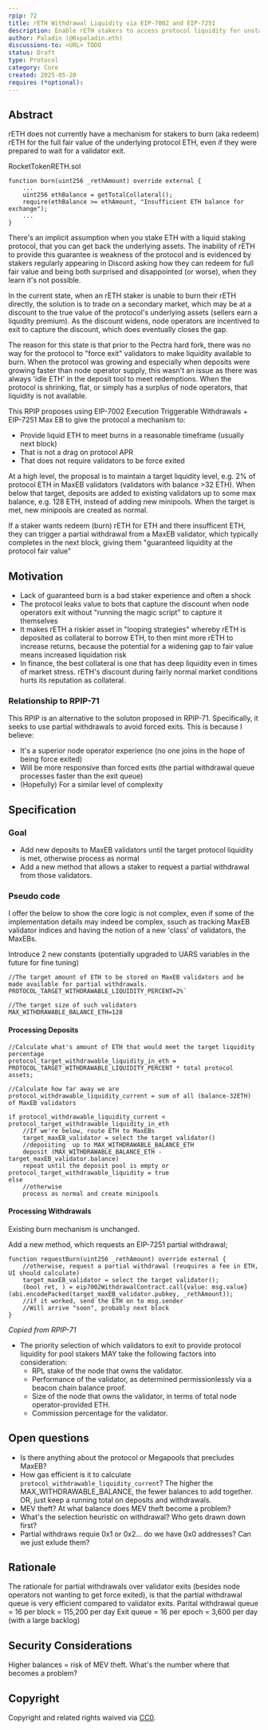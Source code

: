 ```yaml
---
rpip: 72
title: rETH Withdrawal Liquidity via EIP-7002 and EIP-7251
description: Enable rETH stakers to access protocol liquidity for unstaking from Rocket Pool via partial withdrawals enabled by Pectra
author: Paladin (@0xpaladin.eth)
discussions-to: <URL> TODO
status: Draft
type: Protocol
category: Core
created: 2025-05-20
requires (*optional): 
---
```


## Abstract
rETH does not currently have a mechanism for stakers to burn (aka redeem) rETH for the full fair value of the underlying protocol ETH, even if they were prepared to wait for a validator exit.

RocketTokenRETH.sol
```
function burn(uint256 _rethAmount) override external {
    ...
    uint256 ethBalance = getTotalCollateral();
    require(ethBalance >= ethAmount, "Insufficient ETH balance for exchange");
    ...
}
```

There's an implicit assumption when you stake ETH with a liquid staking protocol, that you can get back the underlying assets. The inability of rETH to provide this guarantee is weakness of the protocol and is evidenced by stakers regularly appearing in Discord asking how they can redeem for full fair value and being both surprised and disappointed (or worse), when they learn it's not possible.

In the current state, when an rETH staker is unable to burn their rETH directly, the solution is to trade on a secondary market, which may be at a discount to the true value of the protocol's underlying assets (sellers earn a liquidity premium). As the discount widens, node operators are incentived to exit to capture the discount, which does eventually closes the gap.

The reason for this state is that prior to the Pectra hard fork, there was no way for the protocol to "force exit" validators to make liquidity available to burn. When the protocol was growing and especially when deposits were growing faster than node operator supply, this wasn't an issue as there was always 'idle ETH' in the deposit tool to meet redemptions. When the protocol is shrinking, flat, or simply has a surplus of node operators, that liquidity is not available.

This RPIP proposes using EIP-7002 Execution Triggerable Withdrawals + EIP-7251 Max EB to give the protocol a mechanism to:

- Provide liquid ETH to meet burns in a reasonable timeframe (usually next block)
- That is not a drag on protocol APR
- That does not require validators to be force exited

At a high level, the proposal is to maintain a target liquidity level, e.g. 2% of protocol ETH in MaxEB validators (validators with balance >32 ETH). When below that target, deposits are added to existing validators up to some max balance, e.g. 128 ETH, instead of adding new minipools. When the target is met, new minipools are created as normal. 

If a staker wants redeem (burn) rETH for ETH and there insufficent ETH, they can trigger a partial withdrawal from a MaxEB validator, which typically completes in the next block, giving them "guaranteed liquidity at the protocol fair value"

## Motivation

- Lack of guaranteed burn is a bad staker experience and often a shock
- The protocol leaks value to bots that capture the discount when node operators exit without "running the magic script" to capture it themselves
- It makes rETH a riskier asset in "looping strategies" whereby rETH is deposited as collateral to borrow ETH, to then mint more rETH to increase returns, because the potential for a widening gap to fair value means increased liquidation risk
- In finance, the best collateral is one that has deep liquidity even in times of market stress. rETH's discount during fairly normal market conditions hurts its reputation as collateral.

### Relationship to RPIP-71

This RPIP is an alternative to the soluton proposed in RPIP-71. Specifically, it seeks to use partial withdrawals to avoid forced exits. This is because I believe:

- It's a superior node operator experience (no one joins in the hope of being force exited)
- Will be more responsive than forced exits (the partial withdrawal queue processes faster than the exit queue)
- (Hopefully) For a similar level of complexity

## Specification

### Goal
- Add new deposits to MaxEB validators until the target protocol liquidity is met, otherwise process as normal
- Add a new method that allows a staker to request a partial withdrawal from those validators.

### Pseudo code

I offer the below to show the core logic is not complex, even if some of the implementation details may indeed be complex, ssuch as tracking MaxEB validator indices and having the notion of a new 'class' of validators, the MaxEBs.

Introduce 2 new constants (potentially upgraded to UARS variables in the future for fine tuning)

```
//The target amount of ETH to be stored on MaxEB validators and be made available for partial withdrawals.
PROTOCOL_TARGET_WITHDRAWABLE_LIQUIDITY_PERCENT=2%`

//The target size of such validators
MAX_WITHDRAWABLE_BALANCE_ETH=128
```

#### Processing Deposits
```
//Calculate what's amount of ETH that would meet the target liquidity percentage
protocol_target_withdrawable_liquidity_in_eth = PROTOCOL_TARGET_WITHDRAWABLE_LIQUIDITY_PERCENT * total protocol assets;

//Calculate how far away we are
protocol_withdrawable_liquidity_current = sum of all (balance-32ETH) of MaxEB validators

if protocol_withdrawable_liquidity_current < protocol_target_withdrawable_liquidity_in_eth
    //If we're below, route ETH to MaxEBs
    target_maxEB_validator = select the target validator()
    //depositing  up to MAX_WITHDRAWABLE_BALANCE_ETH
    deposit (MAX_WITHDRAWABLE_BALANCE_ETH - target_maxEB_validator.balance)
    repeat until the deposit pool is empty or protocol_target_withdrawable_liquidity = true
else
    //otherwise
    process as normal and create minipools
```

#### Processing Withdrawals

Existing burn mechanism is unchanged.

Add a new method, which requests an EIP-7251 partial withdrawal;
```
function requestBurn(uint256 _rethAmount) override external {
    //otherwise, request a partial withdrawal (reuquires a fee in ETH, UI should calculate)
    target_maxEB_validator = select the target validator();
    (bool ret, ) = eip7002WithdrawalContract.call{value: msg.value}(abi.encodePacked(target_maxEB_validator.pubkey, _rethAmount));
    //if it worked, send the ETH on to msg.sender
    //Will arrive "soon", probably next block
}
```

_Copied from RPIP-71_
- The priority selection of which validators to exit to provide protocol liquidity for pool stakers MAY take the following factors into consideration:
    - RPL stake of the node that owns the validator.
    - Performance of the validator, as determined permissionlessly via a beacon chain balance proof.
    - Size of the node that owns the validator, in terms of total node operator-provided ETH.
    - Commission percentage for the validator.

## Open questions
- Is there anything about the protocol or Megapools that precludes MaxEB?
- How gas efficient is it to calculate `protocol_withdrawable_liquidity_current`? The higher the MAX_WITHDRAWABLE_BALANCE, the fewer balances to add together. OR, just keep a running total on deposits and withdrawals.
- MEV theft? At what balance does MEV theft become a problem?
- What's the selection heuristic on withdrawal? Who gets drawn down first?
- Partial withdraws requie 0x1 or 0x2... do we have 0x0 addresses? Can we just exlude them?

## Rationale
The rationale for partial withdrawals over validator exits (besides node operators not wanting to get force exited), is that the partial withdrawal queue is very efficient compared to validator exits.
Parital withdrawal queue = 16 per block = 115,200 per day
Exit queue = 16 per epoch = 3,600 per day (with a large backlog)

## Security Considerations

Higher balances = risk of MEV theft. What's the number where that becomes a problem?

## Copyright
Copyright and related rights waived via [CC0](https://creativecommons.org/publicdomain/zero/1.0/).
